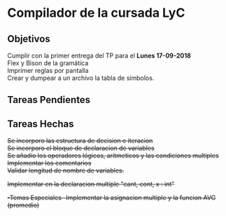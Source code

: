 <h1>Compilador de la cursada LyC</h1>
<h2>Objetivos</h2>
Cumplir con la primer entrega del TP para el <b>Lunes 17-09-2018</b><br>
Flex y Bison de la gramática<br>
Imprimer reglas por pantalla<br>
Crear y dumpear a un archivo la tabla de símbolos.<br>


<h2>Tareas Pendientes</h2>


<h2>Tareas Hechas</h2>
<strike>Se incorporo las estructura de decision e iteracion</strike><br>
<strike>Se incorporo el bloque de declaracion de variables</strike><br>
<strike>Se añadio los operadores lógicos, aritmeticos y las condiciones multiples</strike><br>
<strike>Implementar los comentarios</strike><br>
<strike>Validar longitud de nombre de variables.</strike><br>

<strike>Implementar en la declaracion multiple "cant, cont, x : int"</strike><br>

<strike>-Temas Especiales- Implementar la asignacion multiple y la funcion AVG (promedio)</strike><br>
